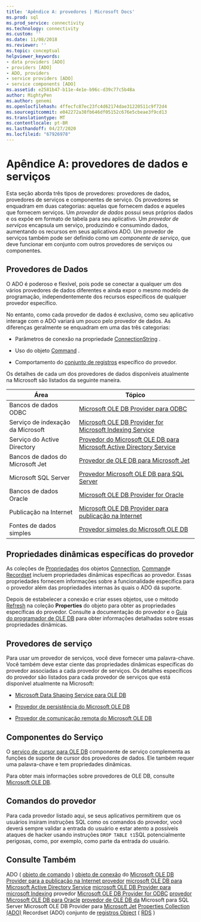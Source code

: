 ```yaml
---
title: 'Apêndice A: provedores | Microsoft Docs'
ms.prod: sql
ms.prod_service: connectivity
ms.technology: connectivity
ms.custom: ''
ms.date: 11/08/2018
ms.reviewer: ''
ms.topic: conceptual
helpviewer_keywords:
- data providers [ADO]
- providers [ADO]
- ADO, providers
- service providers [ADO]
- service components [ADO]
ms.assetid: e2581b47-b11e-4e1e-b96c-d39c77c5b48a
author: MightyPen
ms.author: genemi
ms.openlocfilehash: 4ffecfc87ec23fc4d62174dae31220511c9f72d4
ms.sourcegitcommit: e042272a38fb646df05152c676e5cbeae3f9cd13
ms.translationtype: MT
ms.contentlocale: pt-BR
ms.lasthandoff: 04/27/2020
ms.locfileid: "67926978"
---
```

# <a name="appendix-a-data-and-service-providers"></a>Apêndice A: provedores de dados e serviços
Esta seção aborda três tipos de provedores: provedores de dados, provedores de serviços e componentes de serviço. Os provedores se enquadram em duas categorias: aquelas que fornecem dados e aqueles que fornecem serviços. Um *provedor de dados* possui seus próprios dados e os expõe em formato de tabela para seu aplicativo. Um *provedor de serviços* encapsula um serviço, produzindo e consumindo dados, aumentando os recursos em seus aplicativos ADO. Um provedor de serviços também pode ser definido como um *componente de serviço*, que deve funcionar em conjunto com outros provedores de serviços ou componentes.

## <a name="data-providers"></a>Provedores de Dados
 O ADO é poderoso e flexível, pois pode se conectar a qualquer um dos vários provedores de dados diferentes e ainda expor o mesmo modelo de programação, independentemente dos recursos específicos de qualquer provedor específico.

 No entanto, como cada provedor de dados é exclusivo, como seu aplicativo interage com o ADO variará um pouco pelo provedor de dados. As diferenças geralmente se enquadram em uma das três categorias:

-   Parâmetros de conexão na propriedade [ConnectionString](../../../ado/reference/ado-api/connectionstring-property-ado.md) .

-   Uso do objeto [Command](../../../ado/reference/ado-api/command-object-ado.md) .

-   Comportamento do [conjunto de registros](../../../ado/reference/ado-api/recordset-object-ado.md) específico do provedor.

 Os detalhes de cada um dos provedores de dados disponíveis atualmente na Microsoft são listados da seguinte maneira.

|Área|Tópico|
|----------|-----------|
|Bancos de dados ODBC|[Microsoft OLE DB Provider para ODBC](../../../ado/guide/appendixes/microsoft-ole-db-provider-for-odbc.md)|
|Serviço de indexação da Microsoft|[Microsoft OLE DB Provider for Microsoft Indexing Service](../../../ado/guide/appendixes/microsoft-ole-db-provider-for-microsoft-indexing-service.md)|
|Serviço do Active Directory|[Provedor do Microsoft OLE DB para Microsoft Active Directory Service](../../../ado/guide/appendixes/microsoft-ole-db-provider-for-microsoft-active-directory-service.md)|
|Bancos de dados do Microsoft Jet|[Provedor de OLE DB para Microsoft Jet](../../../ado/guide/appendixes/microsoft-ole-db-provider-for-microsoft-jet.md)|
|Microsoft SQL Server|[Provedor Microsoft OLE DB para SQL Server](../../../ado/guide/appendixes/microsoft-ole-db-provider-for-sql-server.md)|
|Bancos de dados Oracle|[Microsoft OLE DB Provider for Oracle](../../../ado/guide/appendixes/microsoft-ole-db-provider-for-oracle.md)|
|Publicação na Internet|[Microsoft OLE DB Provider para publicação na Internet](../../../ado/guide/appendixes/microsoft-ole-db-provider-for-internet-publishing.md)|
|Fontes de dados simples|[Provedor simples do Microsoft OLE DB](../../../ado/guide/appendixes/microsoft-ole-db-simple-provider.md)|

## <a name="provider-specific-dynamic-properties"></a>Propriedades dinâmicas específicas do provedor
 As coleções de [Propriedades](../../../ado/reference/ado-api/properties-collection-ado.md) dos objetos [Connection](../../../ado/reference/ado-api/connection-object-ado.md), [Command](../../../ado/reference/ado-api/command-object-ado.md)e [Recordset](../../../ado/reference/ado-api/recordset-object-ado.md) incluem propriedades dinâmicas específicas ao provedor. Essas propriedades fornecem informações sobre a funcionalidade específica para o provedor além das propriedades internas às quais o ADO dá suporte.

 Depois de estabelecer a conexão e criar esses objetos, use o método [Refresh](../../../ado/reference/ado-api/refresh-method-ado.md) na coleção **Properties** do objeto para obter as propriedades específicas do provedor. Consulte a documentação do provedor e o [Guia do programador de OLE DB](https://msdn.microsoft.com/3c5e2dd5-35e5-4a93-ac3a-3818bb43bbf8) para obter informações detalhadas sobre essas propriedades dinâmicas.

## <a name="service-providers"></a>Provedores de serviço
 Para usar um provedor de serviços, você deve fornecer uma palavra-chave. Você também deve estar ciente das propriedades dinâmicas específicas do provedor associadas a cada provedor de serviços. Os detalhes específicos do provedor são listados para cada provedor de serviços que está disponível atualmente na Microsoft:

-   [Microsoft Data Shaping Service para OLE DB](../../../ado/guide/appendixes/microsoft-data-shaping-service-for-ole-db-ado-service-provider.md)

-   [Provedor de persistência do Microsoft OLE DB](../../../ado/guide/appendixes/microsoft-ole-db-persistence-provider-ado-service-provider.md)

-   [Provedor de comunicação remota do Microsoft OLE DB](../../../ado/guide/appendixes/microsoft-ole-db-remoting-provider-ado-service-provider.md)

## <a name="service-components"></a>Componentes do Serviço
 O [serviço de cursor para OLE DB](../../../ado/guide/appendixes/microsoft-cursor-service-for-ole-db-ado-service-component.md) componente de serviço complementa as funções de suporte de cursor dos provedores de dados. Ele também requer uma palavra-chave e tem propriedades dinâmicas.

 Para obter mais informações sobre provedores de OLE DB, consulte [Microsoft OLE DB](https://msdn.microsoft.com/library/windows/desktop/ms722784.aspx).

## <a name="provider-commands"></a>Comandos do provedor
 Para cada provedor listado aqui, se seus aplicativos permitirem que os usuários insiram instruções SQL como os comandos do provedor, você deverá sempre validar a entrada do usuário e estar atento a possíveis ataques de hacker usando instruções `DROP TABLE t1`SQL potencialmente perigosas, como, por exemplo, como parte da entrada do usuário.

## <a name="see-also"></a>Consulte Também
 ADO ( [objeto de comando](../../../ado/reference/ado-api/command-object-ado.md) ) [objeto de conexão](../../../ado/reference/ado-api/connection-object-ado.md) do [Microsoft OLE DB Provider para a publicação na Internet provedor](../../../ado/guide/appendixes/microsoft-ole-db-provider-for-internet-publishing.md) [microsoft OLE DB para Microsoft Active Directory Service](../../../ado/guide/appendixes/microsoft-ole-db-provider-for-microsoft-active-directory-service.md) [microsoft OLE DB Provider para microsoft Indexing](../../../ado/guide/appendixes/microsoft-ole-db-provider-for-microsoft-indexing-service.md) provedor [Microsoft OLE DB Provider for ODBC](../../../ado/guide/appendixes/microsoft-ole-db-provider-for-odbc.md) [provedor Microsoft OLE DB para Oracle](../../../ado/guide/appendixes/microsoft-ole-db-provider-for-oracle.md) [provedor de OLE DB da](../../../ado/guide/appendixes/microsoft-ole-db-provider-for-sql-server.md) Microsoft para SQL Server Microsoft OLE DB Provider para [Microsoft Jet](../../../ado/guide/appendixes/microsoft-ole-db-provider-for-microsoft-jet.md) [Properties Collection (ADO)](../../../ado/reference/ado-api/properties-collection-ado.md) Recordset (ADO) conjunto de [registros Object](../../../ado/reference/ado-api/recordset-object-ado.md) ( [RDS](../../../ado/reference/rds-api/refresh-method-rds.md) )
